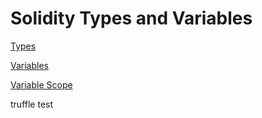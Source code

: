 # Solidity Types and Variables

[Types](https://www.tutorialspoint.com/solidity/solidity_types.htm)

[Variables](https://www.tutorialspoint.com/solidity/solidity_variables.htm)

[Variable Scope](https://www.tutorialspoint.com/solidity/solidity_variable_scope.htm)


truffle test

